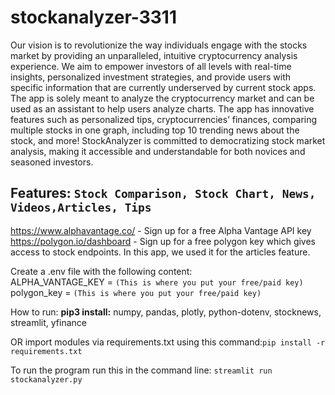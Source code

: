 # stockanalyzer-3311
Our vision is to revolutionize the way individuals engage with the stocks market by providing an unparalleled, intuitive cryptocurrency analysis experience. We aim to empower investors of all levels with real-time insights, personalized investment strategies, and provide users with specific information that are currently underserved by current stock apps. The app is solely meant to analyze the cryptocurrency market and can be used as an assistant to help users analyze charts. The app has innovative features such as personalized tips, cryptocurrencies’ finances, comparing multiple stocks in one graph, including top 10 trending news about the stock, and more! StockAnalyzer is committed to democratizing stock market analysis, making it accessible and understandable for both novices and seasoned investors.

Features: `Stock Comparison, Stock Chart, News, Videos,Articles, Tips`
--------------------------------------------------------------------------------------------------------------------------------------------------------------------------------

https://www.alphavantage.co/ - Sign up for a free Alpha Vantage API key <br/>
https://polygon.io/dashboard - Sign up for a free polygon key which gives access to stock endpoints. In this app, we used it for the articles feature.

Create a .env file with the following content:<br/>
ALPHA_VANTAGE_KEY =  ``(This is where you put your free/paid key)`` <br/>
polygon_key = ``(This is where you put your free/paid key)``

How to run:
**pip3 install:**
numpy,
pandas,
plotly,
python-dotenv,
stocknews,
streamlit,
yfinance

OR import modules via requirements.txt using this command:``pip install -r requirements.txt``

To run the program run this in the command line:
``streamlit run stockanalyzer.py``
